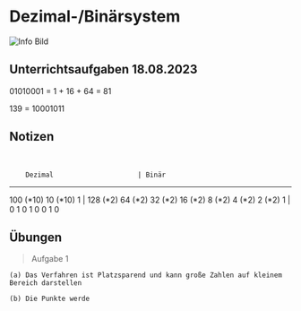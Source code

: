 # Dezimal-/Binärsystem
![Info Bild](https://www.klassenfahrt.eu/UserFiles/Image/Lehrplaninhalte_und_Faecher/processor-2217771_1920.jpg)

## Unterrichtsaufgaben 18.08.2023
01010001 = 1 + 16 + 64 = 81

139 = 10001011

## Notizen
<br>
                             
        Dezimal                     | Binär
<hr>    100 (*10) 10 (*10) 1        | 128 (*2)   64 (*2)     32    (*2)      16 (*2)     8   (*2)    4   (*2)    2   (*2)    1
                                    | 0          1           0               1           0           0           1           0
                               

## Übungen

> Aufgabe 1

    (a) Das Verfahren ist Platzsparend und kann große Zahlen auf kleinem Bereich darstellen

    (b) Die Punkte werde 